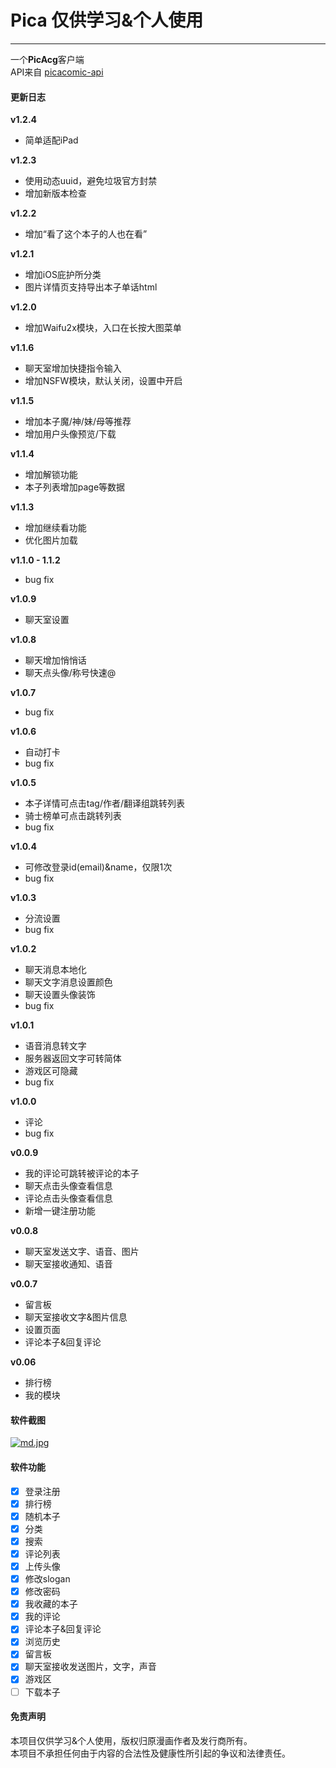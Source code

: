 # Pica 仅供学习&个人使用  
---  
一个**PicAcg**客户端  
API来自 [picacomic-api](https://github.com/czp3009/picacomic-api) 

#### 更新日志  
**v1.2.4**      
*  简单适配iPad 

**v1.2.3**      
*  使用动态uuid，避免垃圾官方封禁  
*  增加新版本检查

**v1.2.2**      
*  增加“看了这个本子的人也在看”

**v1.2.1**      
*  增加iOS庇护所分类  
*  图片详情页支持导出本子单话html  

**v1.2.0**      
*  增加Waifu2x模块，入口在长按大图菜单  

**v1.1.6**   
*  聊天室增加快捷指令输入   
*  增加NSFW模块，默认关闭，设置中开启

**v1.1.5**   
*  增加本子魔/神/妹/母等推荐  
*  增加用户头像预览/下载

**v1.1.4**   
*  增加解锁功能  
*  本子列表增加page等数据  

**v1.1.3**   
*  增加继续看功能  
*  优化图片加载  

**v1.1.0 - 1.1.2**   
*  bug fix   

**v1.0.9**   
*  聊天室设置    

**v1.0.8**   
*  聊天增加悄悄话   
*  聊天点头像/称号快速@  

**v1.0.7**   
*  bug fix   

**v1.0.6**  
*  自动打卡    
*  bug fix   

**v1.0.5**  
*  本子详情可点击tag/作者/翻译组跳转列表  
*  骑士榜单可点击跳转列表    
*  bug fix   

**v1.0.4**  
* 可修改登录id(email)&name，仅限1次   
* bug fix   

**v1.0.3**  
* 分流设置   
* bug fix   

**v1.0.2**  
* 聊天消息本地化  
* 聊天文字消息设置颜色  
* 聊天设置头像装饰   
* bug fix   

**v1.0.1**  
* 语音消息转文字  
* 服务器返回文字可转简体  
* 游戏区可隐藏  
* bug fix   

**v1.0.0**  
* 评论    
* bug fix   

**v0.0.9**  
*  我的评论可跳转被评论的本子  
*  聊天点击头像查看信息  
*  评论点击头像查看信息  
*  新增一键注册功能  

**v0.0.8**  
*  聊天室发送文字、语音、图片  
*  聊天室接收通知、语音  

**v0.0.7**  
*  留言板  
* 聊天室接收文字&图片信息  
* 设置页面  
* 评论本子&回复评论  

**v0.06**  
* 排行榜  
* 我的模块


#### 软件截图  
[![md.jpg](https://z3.ax1x.com/2021/06/28/RNHakQ.md.jpg)](https://imgtu.com/i/RNHakQ)  

#### 软件功能  
* [x] 登录注册
* [x] 排行榜
* [x] 随机本子
* [x] 分类
* [x] 搜索
* [x] 评论列表
* [x] 上传头像
* [x] 修改slogan
* [x] 修改密码
* [x] 我收藏的本子
* [x] 我的评论
* [x] 评论本子&回复评论
* [x] 浏览历史
* [x] 留言板
* [x] 聊天室接收发送图片，文字，声音
* [x] 游戏区
* [ ] 下载本子  

#### 免责声明  
本项目仅供学习&个人使用，版权归原漫画作者及发行商所有。  
本项目不承担任何由于内容的合法性及健康性所引起的争议和法律责任。
